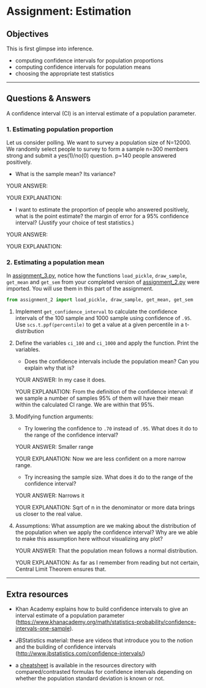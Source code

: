 # Assignment: Estimation

## Objectives
This is first glimpse into inference.

- computing confidence intervals for population proportions
- computing confidence intervals for population means
- choosing the appropriate test statistics

_______________________________________

## Questions & Answers

A	confidence	interval	(CI)	is	an	interval	estimate	of	a	population	parameter.

### 1. Estimating population proportion

Let us consider polling. We want to survey a population size of N=12000. We randomly select people to survey to form a sample n=300 members strong and submit a yes(1)/no(0) question. p=140 people answered positively.

  - What is the sample mean? Its variance?

  YOUR ANSWER:

  YOUR EXPLANATION:   

  - I want to estimate the proportion of people who answered positively, what is the point estimate? the margin of error for a 95% confidence interval? (Justify your choice of test statistics.)

  YOUR ANSWER:

  YOUR EXPLANATION:

### 2. Estimating a population mean

In [assignment_3.py](../code/assignment_3.py), notice how the functions `load_pickle`, `draw_sample`, `get_mean` and `get_sem` from your completed version of [assignment_2.py](../code/assignment_2.py) were imported. You will use them in this part of the assignment.

  ```python
  from assignment_2 import load_pickle, draw_sample, get_mean, get_sem
  ```

1. Implement `get_confidence_interval` to calculate the confidence intervals of the 100 sample and 1000 sample using confidence of `.95`.
  Use `scs.t.ppf(percentile)` to get a value at a given percentile in a t-distribution

2. Define the variables `ci_100` and `ci_1000` and apply the function.
Print the variables.

    - Does the confidence intervals include the population mean? Can you explain
    why that is?

    YOUR ANSWER: In my case it does.

    YOUR EXPLANATION: From the definition of the confidence interval: if
    we sample a number of samples 95% of them will have their mean within
    the calculated CI range. We are within that 95%.

3. Modifying function arguments:
    - Try lowering the confidence to `.70` instead of `.95`. What does it do to the range of the confidence interval?

    YOUR ANSWER: Smaller range

    YOUR EXPLANATION: Now we are less confident on a more narrow range.

    - Try increasing the sample size. What does it do to the range of the confidence interval?

    YOUR ANSWER: Narrows it

    YOUR EXPLANATION: Sqrt of n in the denominator or more data
    brings us closer to the real value.

4. Assumptions: What assumption are we making about the distribution of the population when we apply the confidence interval? Why are we able to make this assumption here without visualizing any plot?

    YOUR ANSWER: That the population mean follows a normal distribution.

    YOUR EXPLANATION: As far as I remember from reading but not certain,
    Central Limit Theorem ensures that.

_______________________________________
## Extra resources

- Khan Academy explains how to build confidence intervals to give an interval estimate of a population parameter (https://www.khanacademy.org/math/statistics-probability/confidence-intervals-one-sample).

- JBStatistics material: these are videos that introduce you to the notion and the building of confidence intervals (http://www.jbstatistics.com/confidence-intervals/)

- a [cheatsheet](../resources/CI.pdf) is available in the resources directory with compared/contrasted formulas for confidence intervals depending on whether the population standard deviation is known or not.
